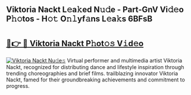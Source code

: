 ## Viktoria Nackt L𝚎a𝚔ed N𝚞𝚍e - Part-GnV Vi𝚍𝚎o P𝚑𝚘tos - H𝚘𝚝 O𝚗𝚕yf𝚊ns L𝚎a𝚔s 6BFsB

# <h2><a href="http://kf5nby.oniu.top/?m=Viktoria+Nackt">🔗👉 🔴 Viktoria Nackt P𝚑ot𝚘𝚜 V𝚒d𝚎o</a></h2>

[![Viktoria Nackt Nu𝚍e𝚜](https://i.imgur.com/0qMVB7G.gif)](http://kf5nby.oniu.top/?m=Viktoria+Nackt)
Virtual performer and multimedia artist Viktoria Nackt, recognized for distributing dance and lifestyle inspiration through trending choreographies and brief films. trailblazing innovator Viktoria Nackt, famed for their groundbreaking achievements and commitment to progress.  
